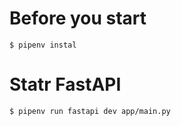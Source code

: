 # Before you start

```
$ pipenv instal
```

# Statr FastAPI

```
$ pipenv run fastapi dev app/main.py
```